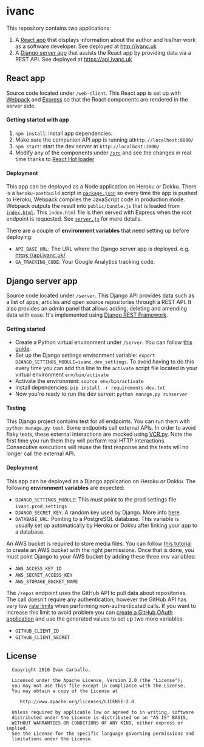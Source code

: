 # ivanc

This repository contains two applications: 

1. A [React app](/web-client) that displays information about the author and his/her work as a software developer.
See deployed at http://ivanc.uk
2. A [Django server app](/server) that assists the React app by providing data via a REST API.
See deployed at https://api.ivanc.uk

## React app

Source code located under `/web-client`. This React app is set up with [Webpack](https://webpack.github.io/) and
[Express](http://expressjs.com/) so that the React components are rendered in the server side. 

#### Getting started with app
1. `npm install`: install app dependencies.
3. Make sure the companion API app is running at`http://localhost:8000/`  
4. `npm start`: start the dev server at `http://localhost:3000/`
5. Modify any of the components under [`/src`](web-client/src) and see the changes in real time thanks to
[React Hot loader](https://github.com/gaearon/react-hot-loader)

#### Deployment
This app can be deployed as a Node application on Heroku or Dokku.
There is a `heroku-postbuild` script in [`package.json`](web-client/package.json) so every time the app is pushed to Heroku,
Webpack compiles the JavaScript code in production mode. Webpack outputs the result into `public/bundle.js` that is loaded
from [`index.html`](web-client/index.html). This `index.html` file is then served with Express when the root endpoint is
requested. See [`server.js`](web-client/server.js) for more details. 

There are a couple of **environment variables** that need setting up before deploying:
* `API_BASE_URL`: The URL where the Django server app is deployed. e.g. https://api.ivanc.uk/
* `GA_TRACKING_CODE`: Your Google Analytics tracking code.


## Django server app

Source code located under `/server`. This Django API provides data such as a list of apps, articles and open source repositories through a REST API. It also provides an admin panel that allows adding, deleting and amending data with ease. It's implemented using [Django REST Framework](http://www.django-rest-framework.org/). 

#### Getting started
* Create a Python virtual environment under `/server`. You can follow [this guide](http://docs.python-guide.org/en/latest/dev/virtualenvs/).
* Set up the Django settings environment variable: `export DJANGO_SETTINGS_MODULE=ivanc.dev_settings`. To avoid having to do this every time you can add this line to the `activate` script file located in your virtual environment `env/bin/activate`
* Activate the environment: `source env/bin/activate`
* Install dependencies: `pip install -r requirements-dev.txt`
* Now you're ready to run the dev server: `python manage.py runserver`

#### Testing
This Django project contains test for all endpoints. You can run them with `python manage.py test`. Some endpoints call external APIs. In order to avoid flaky tests, these external interactions are mocked using [VCR.py](https://github.com/kevin1024/vcrpy). Note the first time you run them they will perform real HTTP interactions. Consecutive executions will reuse the first response and the tests will no longer call the external API. 

#### Deployment
This app can be deployed as a Django application on Heroku or Dokku. The following **environment variables** are expected:

* `DJANGO_SETTINGS_MODULE`: This must point to the prod settings file `ivanc.prod_settings`
* `DJANGO_SECRET_KEY`: A random key used by Django. More info [here](https://docs.djangoproject.com/en/1.9/ref/settings/#std:setting-SECRET_KEY). 
* `DATABASE_URL`: Pointing to a PostgreSQL database. This variable is usually set up automatically by Heroku or Dokku after linking your app to a database.

An AWS bucket is required to store media files. You can follow [this tutorial](https://www.caktusgroup.com/blog/2014/11/10/Using-Amazon-S3-to-store-your-Django-sites-static-and-media-files/) to create an AWS bucket with the right permissions. Once that is done, you must point Django to your AWS bucket by adding these three env variables: 

* `AWS_ACCESS_KEY_ID`
* `AWS_SECRET_ACCESS_KEY`
* `AWS_STORAGE_BUCKET_NAME`

The `/repos` endpoint uses the GitHub API to pull data about repositories. The call doesn't require any authentication, however the GitHub API has very low [rate limits](https://developer.github.com/v3/rate_limit/) when performing non-authenticated calls. If you want to increase this limit to avoid problem you can [create a GitHub OAuth application](https://github.com/settings/applications/new) and use the generated values to set up two more variables:

* `GITHUB_CLIENT_ID`
* `GITHUB_CLIENT_SECRET`

## License

```
  Copyright 2016 Ivan Carballo.

  Licensed under the Apache License, Version 2.0 (the "License");
  you may not use this file except in compliance with the License.
  You may obtain a copy of the License at

     http://www.apache.org/licenses/LICENSE-2.0

  Unless required by applicable law or agreed to in writing, software
  distributed under the License is distributed on an "AS IS" BASIS,
  WITHOUT WARRANTIES OR CONDITIONS OF ANY KIND, either express or implied.
  See the License for the specific language governing permissions and
  limitations under the License.
```
